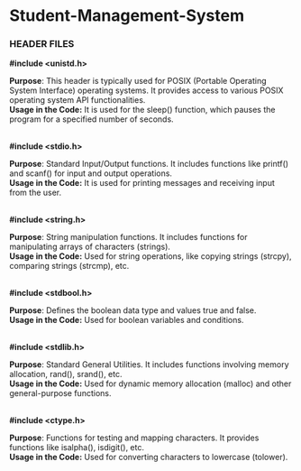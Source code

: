 # Student-Management-System


### **HEADER FILES**

**#include <unistd.h>**

**Purpose**: This header is typically used for POSIX (Portable Operating System Interface) operating systems. It provides access to various POSIX operating system API functionalities.  
**Usage in the Code:** It is used for the sleep() function, which pauses the program for a specified number of seconds.  
<br/>


**#include <stdio.h>**  

**Purpose**: Standard Input/Output functions. It includes functions like printf() and scanf() for input and output operations.  
**Usage in the Code:** It is used for printing messages and receiving input from the user.  
<br/>


**#include <string.h>**  

**Purpose**: String manipulation functions. It includes functions for manipulating arrays of characters (strings).  
**Usage in the Code:** Used for string operations, like copying strings (strcpy), comparing strings (strcmp), etc.  
<br/>


**#include <stdbool.h>**  

**Purpose**: Defines the boolean data type and values true and false.  
**Usage in the Code:** Used for boolean variables and conditions.  
<br/>


**#include <stdlib.h>**  

**Purpose**: Standard General Utilities. It includes functions involving memory allocation, rand(), srand(), etc.  
**Usage in the Code:** Used for dynamic memory allocation (malloc) and other general-purpose functions.  
<br/>


**#include <ctype.h>**  

**Purpose**: Functions for testing and mapping characters. It provides functions like isalpha(), isdigit(), etc.  
**Usage in the Code:** Used for converting characters to lowercase (tolower).  
